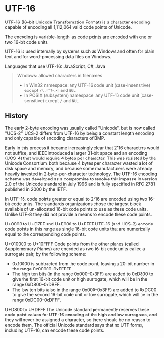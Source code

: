 # UTF-16

UTF-16 (16-bit Unicode Transformation Format) is a character encoding capable of encoding all 1,112,064 valid code points of Unicode.

The encoding is variable-length, as code points are encoded with one or two 16-bit code units.


UTF-16 is used internally by systems such as Windows and often for plain text and for word-processing data files on Windows.

Languages that use UTF-16: JavaScript, C#, Java

> Windows: allowed characters in filenames
> - In Win32 namespace:
>  any UTF-16 code unit (case-insensitive) except `/\:*"?<>|` and `NUL`
> - In POSIX (subsystem) namespace:
>  any UTF-16 code unit (case-sensitive) except `/` and `NUL`



## History

The early 2-byte encoding was usually called "Unicode", but is now called "UCS-2". UCS-2 differs from UTF-16 by being a constant length encoding and only capable of encoding characters of BMP.

Early in this process it became increasingly clear that 2^16 characters would not suffice, and IEEE introduced a larger 31-bit space and an encoding (UCS-4) that would require 4 bytes per character. This was resisted by the Unicode Consortium, both because 4 bytes per character wasted a lot of disk space and memory, and because some manufacturers were already heavily invested in 2-byte-per-character technology. The UTF-16 encoding scheme was developed as a compromise to resolve this impasse in version 2.0 of the Unicode standard in July 1996 and is fully specified in RFC 2781 published in 2000 by the IETF.

In UTF-16, code points greater or equal to 2^16 are encoded using two 16-bit code units. The standards organizations chose the largest block available of un-allocated 16-bit code points to use as these code units. Unlike UTF-8 they did not provide a means to encode these code points.


U+0000 to U+D7FF and U+E000 to U+FFFF
UTF-16 (and UCS-2) encode code points in this range as single 16-bit code units that are numerically equal to the corresponding code points.

U+010000 to U+10FFFF
Code points from the other planes (called Supplementary Planes) are encoded as two 16-bit code units called a surrogate pair, by the following scheme:
* 0x10000 is subtracted from the code point, leaving a 20-bit number in the range 0x00000–0xFFFFF.
* The high ten bits (in the range 0x000–0x3FF) are added to 0xD800 to give the first 16-bit code unit or high surrogate, which will be in the range 0xD800–0xDBFF.
* The low ten bits (also in the range 0x000–0x3FF) are added to 0xDC00 to give the second 16-bit code unit or low surrogate, which will be in the range 0xDC00–0xDFFF.


U+D800 to U+DFFF
The Unicode standard permanently reserves these code point values for UTF-16 encoding of the high and low surrogates, and they will never be assigned a character, so there should be no reason to encode them. The official Unicode standard says that no UTF forms, including UTF-16, can encode these code points.










